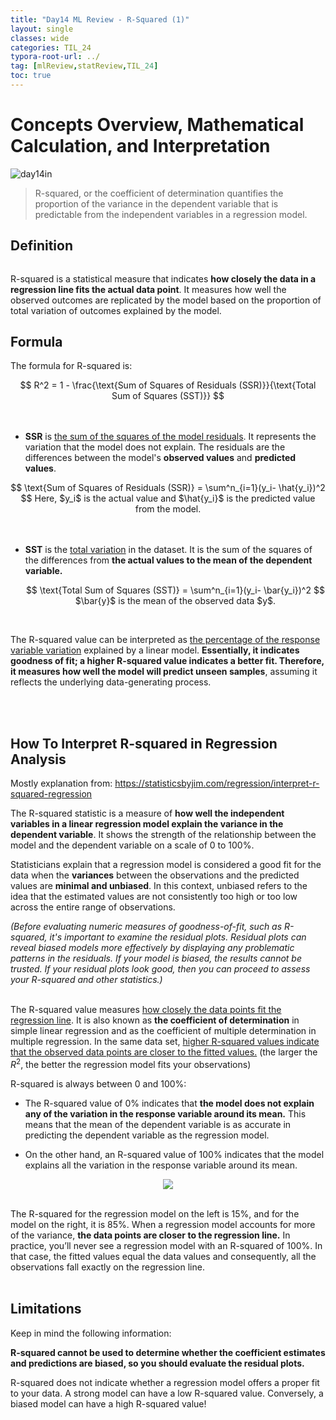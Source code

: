 ```yaml
---
title: "Day14 ML Review - R-Squared (1)"
layout: single
classes: wide
categories: TIL_24
typora-root-url: ../
tag: [mlReview,statReview,TIL_24]
toc: true
---
```


# Concepts Overview, Mathematical Calculation, and Interpretation

<img src= "/blog/images/2024-06-03-TIL24_Day14/51814BE8-A96C-4F2E-BE46-590A3DAB8ADE_1_105_c.jpeg" alt="day14in">

<br>

> R-squared, or the coefficient of determination quantifies the proportion of the variance in the dependent variable that is predictable from the independent variables in a regression model.



## Definition

<center>
<img arc= "/blog/images/2024-06-03-TIL24_Day14/image-20240605161515624.png">
</center>

R-squared is a statistical measure that indicates **how closely the data in a regression line fits the actual data point**. It measures how well the observed outcomes are replicated by the model based on the proportion of total variation of outcomes explained by the model.



## Formula

The formula for R-squared is:

<center>
  $$
  R^2 = 1 - \frac{\text{Sum of Squares of Residuals (SSR)}}{\text{Total Sum of Squares (SST)}}
  $$
</center>
<br><br>

- **$\text{SSR}$** is <u>the sum of the squares of the model residuals</u>. It represents the variation that the model does not explain. The residuals are the differences between the model's **observed values** and **predicted values**. 

<center>
  $$
 \text{Sum of Squares of Residuals (SSR)} = \sum^n_{i=1}(y_i- \hat{y_i})^2
  $$  
Here, $y_i$ is the actual value and $\hat{y_i}$ is the predicted value from the model.
</center>
<br><br>

- **$\text{SST}$** is the <u>total variation</u> in the dataset. It is the sum of the squares of the differences from **the actual values to the mean of the dependent variable.**

  <center>
    $$
   \text{Total Sum of Squares (SST)} = \sum^n_{i=1}(y_i- \bar{y_i})^2
    $$  
    $\bar{y}$ is the mean of the observed data $y$.
  </center>

<br>



The R-squared value can be interpreted as <u>the percentage of the response variable variation</u> explained by a linear model. **Essentially, it indicates goodness of fit; a higher R-squared value indicates a better fit. Therefore, it measures how well the model will predict unseen samples**, assuming it reflects the underlying data-generating process.

<br><br>

## How To Interpret R-squared in Regression Analysis

Mostly explanation from: https://statisticsbyjim.com/regression/interpret-r-squared-regression



The R-squared statistic is a measure of **how well the independent variables in a linear regression model explain the variance in the dependent variable**. It shows the strength of the relationship between the model and the dependent variable on a scale of 0 to 100%.

Statisticians explain that a regression model is considered a good fit for the data when the **variances** between the observations and the predicted values are **minimal and unbiased**. In this context, unbiased refers to the idea that the estimated values are not consistently too high or too low across the entire range of observations.

*(Before evaluating numeric measures of goodness-of-fit, such as R-squared, it's important to examine the residual plots. Residual plots can reveal biased models more effectively by displaying any problematic patterns in the residuals. If your model is biased, the results cannot be trusted. If your residual plots look good, then you can proceed to assess your R-squared and other statistics.)*



<br>The R-squared value measures <u>how closely the data points fit the regression line</u>. It is also known as **the coefficient of determination** in simple linear regression and as the coefficient of multiple determination in multiple regression. In the same data set, <u>higher R-squared values indicate that the observed data points are closer to the fitted values.</u> (the larger the $R^2$, the better the regression model fits your observations) <br>

R-squared is always between 0 and 100%:

- The R-squared value of 0% indicates that **the model does not explain any of the variation in the response variable around its mean.** This means that the mean of the dependent variable is as accurate in predicting the dependent variable as the regression model.

- On the other hand, an R-squared value of 100% indicates that the model explains all the variation in the response variable around its mean.

<center>
<img src="/blog/images/2024-06-03-TIL24_Day14/image-20240605163902578.png">
</center>


<br>

The R-squared for the regression model on the left is 15%, and for the model on the right, it is 85%. When a regression model accounts for more of the variance, **the data points are closer to the regression line.** In practice, you’ll never see a regression model with an R-squared of 100%. In that case, the fitted values equal the data values and consequently, all the observations fall exactly on the regression line.<bR><br>

## Limitations

Keep in mind the following information:

**R-squared cannot be used to determine whether the coefficient estimates and predictions are biased, so you should evaluate the residual plots.**

R-squared does not indicate whether a regression model offers a proper fit to your data. A strong model can have a low R-squared value. Conversely, a biased model can have a high R-squared value!
